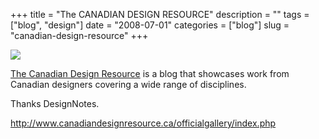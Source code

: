 +++
title = "The CANADIAN DESIGN RESOURCE"
description = ""
tags = ["blog", "design"]
date = "2008-07-01"
categories = ["blog"]
slug = "canadian-design-resource"
+++



  <div class="notebook-screenshot"><a href="http://www.canadiandesignresource.ca/officialgallery/index.php"><img src="http://media.konigi.com/bluga/wt486a11d5c5a90.jpg"/></a></div><p><a href="http://www.canadiandesignresource.ca/officialgallery/index.php">The Canadian Design Resource</a> is a blog that showcases work from Canadian designers covering a wide range of disciplines.</p>
<p>Thanks DesignNotes.</p>
    
  <a href="http://www.canadiandesignresource.ca/officialgallery/index.php">http://www.canadiandesignresource.ca/officialgallery/index.php</a>
